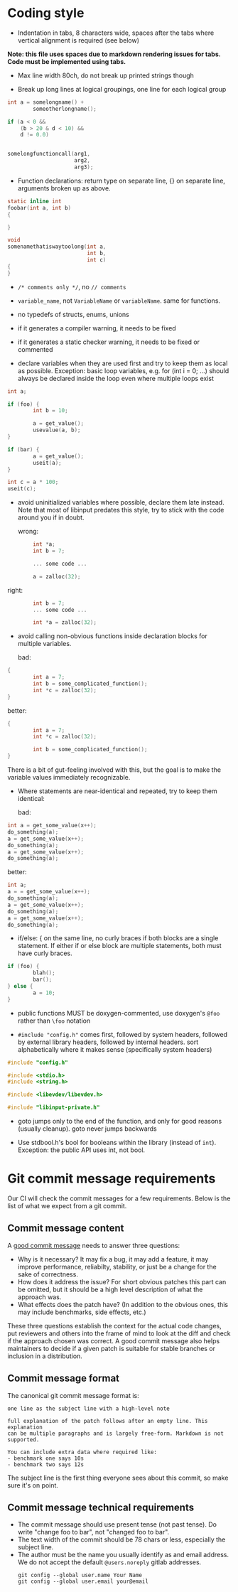 # Coding style

- Indentation in tabs, 8 characters wide, spaces after the tabs where
  vertical alignment is required (see below)

**Note: this file uses spaces due to markdown rendering issues for tabs.
  Code must be implemented using tabs.**

- Max line width 80ch, do not break up printed strings though

- Break up long lines at logical groupings, one line for each logical group

```c
int a = somelongname() +
        someotherlongname();

if (a < 0 &&
    (b > 20 & d < 10) &&
    d != 0.0)


somelongfunctioncall(arg1,
                     arg2,
                     arg3);
```

- Function declarations: return type on separate line, {} on separate line,
  arguments broken up as above.

```c
static inline int
foobar(int a, int b)
{

}

void
somenamethatiswaytoolong(int a,
                         int b,
                         int c)
{
}
```

- `/* comments only */`, no `// comments`

- `variable_name`, not `VariableName` or `variableName`. same for functions.

- no typedefs of structs, enums, unions

- if it generates a compiler warning, it needs to be fixed
- if it generates a static checker warning, it needs to be fixed or
  commented

- declare variables when they are used first and try to keep them as local as possible.
  Exception: basic loop variables, e.g. for (int i = 0; ...) should always be
  declared inside the loop even where multiple loops exist

```c
int a;

if (foo) {
        int b = 10;

        a = get_value();
        usevalue(a, b);
}

if (bar) {
        a = get_value();
        useit(a);
}

int c = a * 100;
useit(c);
```

- avoid uninitialized variables where possible, declare them late instead.
  Note that most of libinput predates this style, try to stick with the code
  around you if in doubt.

  wrong:

```c
        int *a;
        int b = 7;

        ... some code ...

        a = zalloc(32);
```

  right:

```c
        int b = 7;
        ... some code ...

        int *a = zalloc(32);
```

- avoid calling non-obvious functions inside declaration blocks for multiple
  variables.

  bad:

```c
{
        int a = 7;
        int b = some_complicated_function();
        int *c = zalloc(32);
}
```

  better:
```c
{
        int a = 7;
        int *c = zalloc(32);

        int b = some_complicated_function();
}
```

  There is a bit of gut-feeling involved with this, but the goal is to make
  the variable values immediately recognizable.

- Where statements are near-identical and repeated, try to keep them
  identical:

  bad:
```c
int a = get_some_value(x++);
do_something(a);
a = get_some_value(x++);
do_something(a);
a = get_some_value(x++);
do_something(a);
```
  better:

```c
int a;
a = = get_some_value(x++);
do_something(a);
a = get_some_value(x++);
do_something(a);
a = get_some_value(x++);
do_something(a);
```

- if/else: { on the same line, no curly braces if both blocks are a single
  statement. If either if or else block are multiple statements, both must
  have curly braces.

```c
if (foo) {
        blah();
        bar();
} else {
        a = 10;
}
```

- public functions MUST be doxygen-commented, use doxygen's `@foo` rather than
  `\foo` notation

- `#include "config.h"` comes first, followed by system headers, followed by
  external library headers, followed by internal headers.
  sort alphabetically where it makes sense (specifically system headers)

```c
#include "config.h"

#include <stdio.h>
#include <string.h>

#include <libevdev/libevdev.h>

#include "libinput-private.h"
```

- goto jumps only to the end of the function, and only for good reasons
  (usually cleanup). goto never jumps backwards

- Use stdbool.h's bool for booleans within the library (instead of `int`).
  Exception: the public API uses int, not bool.

# Git commit message requirements

Our CI will check the commit messages for a few requirements. Below is the
list of what we expect from a git commit.

## Commit message content

A [good commit message](http://who-t.blogspot.com/2009/12/on-commit-messages.html) needs to
answer three questions:

- Why is it necessary? It may fix a bug, it may add a feature, it may
  improve performance, reliabilty, stability, or just be a change for the
  sake of correctness.
- How does it address the issue? For short obvious patches this part can be
  omitted, but it should be a high level description of what the approach
  was.
- What effects does the patch have? (In addition to the obvious ones, this
  may include benchmarks, side effects, etc.)

These three questions establish the context for the actual code changes, put
reviewers and others into the frame of mind to look at the diff and check if
the approach chosen was correct. A good commit message also helps
maintainers to decide if a given patch is suitable for stable branches or
inclusion in a distribution.

## Commit message format

The canonical git commit message format is:

```
one line as the subject line with a high-level note

full explanation of the patch follows after an empty line. This explanation
can be multiple paragraphs and is largely free-form. Markdown is not
supported.

You can include extra data where required like:
- benchmark one says 10s
- benchmark two says 12s
```

The subject line is the first thing everyone sees about this commit, so make
sure it's on point.

## Commit message technical requirements

- The commit message should use present tense (not past tense). Do write
  "change foo to bar", not "changed foo to bar".
- The text width of the commit should be 78 chars or less, especially the
  subject line.
- The author must be the name you usually identify as and email address. We do
  not accept the default `@users.noreply` gitlab addresses.
  ```
  git config --global user.name Your Name
  git config --global user.email your@email
  ```
